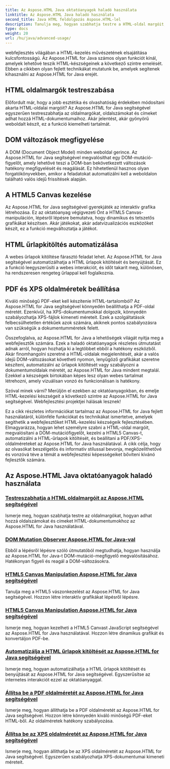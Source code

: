 ```yaml
---
title: Az Aspose.HTML Java oktatóanyagok haladó használata
linktitle: Az Aspose.HTML Java haladó használata
second_title: Java HTML feldolgozás Aspose.HTML-lel
description: Tanulja meg, hogyan szabhatja testre a HTML-oldal margóit, hogyan implementálhat DOM-mutációfigyelőt, hogyan kezelheti a HTML5 Canvast, automatizálhatja a HTML-űrlapok kitöltését és még sok mást az Aspose.HTML Java használatával.
type: docs
weight: 20
url: /hu/java/advanced-usage/
---
```


webfejlesztés világában a HTML-kezelés művészetének elsajátítása kulcsfontosságú. Az Aspose.HTML for Java számos olyan funkciót kínál, amelyek lehetővé teszik HTML-készségeinek a következő szintre emelését. Ebben a cikkben olyan fejlett technikákat mutatunk be, amelyek segítenek kihasználni az Aspose.HTML for Java erejét.

## HTML oldalmargók testreszabása

Előfordult már, hogy a jobb esztétika és olvashatóság érdekében módosítani akarta HTML-oldalai margóit? Az Aspose.HTML for Java segítségével egyszerűen testreszabhatja az oldalmargókat, oldalszámokat és címeket adhat hozzá HTML-dokumentumaihoz. Akár jelentést, akár gyönyörű weboldalt készít, ez a funkció kiemelheti tartalmát.

## DOM változások megfigyelése

A DOM (Document Object Model) minden weboldal gerince. Az Aspose.HTML for Java segítségével megvalósíthat egy DOM-mutáció-figyelőt, amely lehetővé teszi a DOM-ban bekövetkezett változások hatékony megfigyelését és reagálását. Ez hihetetlenül hasznos olyan forgatókönyvekben, amikor a feladatokat automatizálni kell a weboldalon található valós idejű frissítések alapján.

## A HTML5 Canvas kezelése

Az Aspose.HTML for Java segítségével gyerekjáték az interaktív grafika létrehozása. Ez az oktatóanyag végigvezeti Önt a HTML5 Canvas-manipuláción, lépésről lépésre bemutatva, hogy dinamikus és tetszetős grafikákat készítsen. Akár játékokat, akár adatvizualizációs eszközöket készít, ez a funkció megváltoztatja a játékot.

## HTML űrlapkitöltés automatizálása

A webes űrlapok kitöltése fárasztó feladat lehet. Az Aspose.HTML for Java segítségével automatizálhatja a HTML űrlapok kitöltését és benyújtását. Ez a funkció leegyszerűsíti a webes interakciót, és időt takarít meg, különösen, ha rendszeresen rengeteg űrlappal kell foglalkoznia.

## PDF és XPS oldalméretek beállítása

Kiváló minőségű PDF-eket kell készítenie HTML-tartalomból? Az Aspose.HTML for Java segítségével könnyedén beállíthatja a PDF-oldal méretét. Ezenkívül, ha XPS-dokumentumokkal dolgozik, könnyedén szabályozhatja XPS-fájlok kimeneti méreteit. Ezek a szolgáltatások felbecsülhetetlen értékűek azok számára, akiknek pontos szabályozásra van szükségük a dokumentumméretek felett.

Összefoglalva, az Aspose.HTML for Java a lehetőségek világát nyitja meg a webfejlesztők számára. Ezek a haladó oktatóanyagok részletes útmutatást adnak arról, hogyan hozhatja ki a legtöbbet ebből a hatékony eszközből. Akár finomhangolni szeretné a HTML-oldalak megjelenítését, akár a valós idejű DOM-változásokat követheti nyomon, lenyűgöző grafikákat szeretne készíteni, automatizálni az űrlapok kitöltését vagy szabályozni a dokumentumoldalak méretét, az Aspose.HTML for Java mindent megtalál. Ezekkel a készségek birtokában képes lesz olyan webes tartalmat létrehozni, amely vizuálisan vonzó és funkcionálisan is hatékony.

Szóval minek várni? Merüljön el ezekben az oktatóanyagokban, és emelje HTML-kezelési készségeit a következő szintre az Aspose.HTML for Java segítségével. Webfejlesztési projektjei hálásak lesznek!

Ez a cikk részletes információkat tartalmaz az Aspose.HTML for Java fejlett használatáról, különféle funkciókat és technikákat ismertetve, amelyek segíthetik a webfejlesztőket HTML-kezelési készségeik fejlesztésében. Elmagyarázza, hogyan lehet személyre szabni a HTML-oldal margóit, megvalósítani a DOM-mutációfigyelőt, kezelni a HTML5 Canvas-t, automatizálni a HTML-űrlapok kitöltését, és beállítani a PDF/XPS-oldalméreteket az Aspose.HTML for Java használatával. A cikk célja, hogy az olvasókat beszélgetős és informatív stílussal bevonja, megközelíthetővé és vonzóvá téve a témát a webfejlesztési képességeiket bővíteni kívánó fejlesztők számára.

## Az Aspose.HTML Java oktatóanyagok haladó használata
### [Testreszabhatja a HTML oldalmargóit az Aspose.HTML segítségével](./css-extensions-adding-title-page-number/)
Ismerje meg, hogyan szabhatja testre az oldalmargókat, hogyan adhat hozzá oldalszámokat és címeket HTML-dokumentumokhoz az Aspose.HTML for Java használatával.
### [DOM Mutation Observer Aspose.HTML for Java-val](./dom-mutation-observer-observing-node-additions/)
Ebből a lépésről lépésre szóló útmutatóból megtudhatja, hogyan használja az Aspose.HTML for Java-t DOM-mutáció-megfigyelő megvalósításához. Hatékonyan figyeli és reagál a DOM-változásokra.
### [HTML5 Canvas Manipulation Aspose.HTML for Java segítségével](./html5-canvas-manipulation-using-code/)
Tanulja meg a HTML5 vászonkezelést az Aspose.HTML for Java segítségével. Hozzon létre interaktív grafikákat lépésről lépésre.
### [HTML5 Canvas Manipulation Aspose.HTML for Java segítségével](./html5-canvas-manipulation-using-javascript/)
Ismerje meg, hogyan kezelheti a HTML5 Canvast JavaScript segítségével az Aspose.HTML for Java használatával. Hozzon létre dinamikus grafikát és konvertáljon PDF-be.
### [Automatizálja a HTML űrlapok kitöltését az Aspose.HTML for Java segítségével](./html-form-editor-filling-submitting-forms/)
Ismerje meg, hogyan automatizálhatja a HTML űrlapok kitöltését és benyújtását az Aspose.HTML for Java segítségével. Egyszerűsítse az internetes interakciót ezzel az oktatóanyaggal.
### [Állítsa be a PDF oldalméretét az Aspose.HTML for Java segítségével](./adjust-pdf-page-size/)
Ismerje meg, hogyan állíthatja be a PDF oldalméretét az Aspose.HTML for Java segítségével. Hozzon létre könnyedén kiváló minőségű PDF-eket HTML-ből. Az oldalméretek hatékony szabályozása.
### [Állítsa be az XPS oldalméretét az Aspose.HTML for Java segítségével](./adjust-xps-page-size/)
Ismerje meg, hogyan állíthatja be az XPS oldalméretét az Aspose.HTML for Java segítségével. Egyszerűen szabályozhatja XPS-dokumentumai kimeneti méreteit.